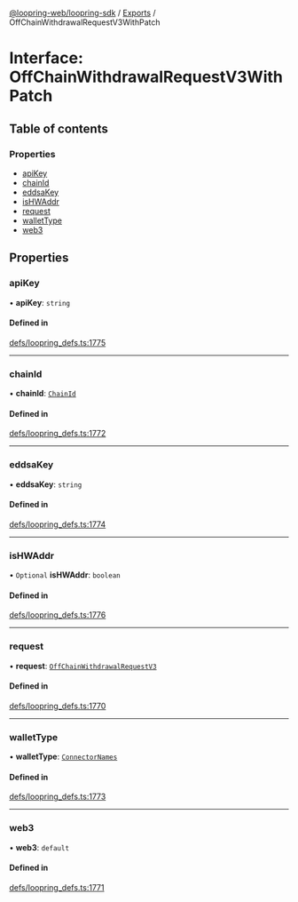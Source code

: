 [@loopring-web/loopring-sdk](../README.md) / [Exports](../modules.md) / OffChainWithdrawalRequestV3WithPatch

# Interface: OffChainWithdrawalRequestV3WithPatch

## Table of contents

### Properties

- [apiKey](OffChainWithdrawalRequestV3WithPatch.md#apikey)
- [chainId](OffChainWithdrawalRequestV3WithPatch.md#chainid)
- [eddsaKey](OffChainWithdrawalRequestV3WithPatch.md#eddsakey)
- [isHWAddr](OffChainWithdrawalRequestV3WithPatch.md#ishwaddr)
- [request](OffChainWithdrawalRequestV3WithPatch.md#request)
- [walletType](OffChainWithdrawalRequestV3WithPatch.md#wallettype)
- [web3](OffChainWithdrawalRequestV3WithPatch.md#web3)

## Properties

### apiKey

• **apiKey**: `string`

#### Defined in

[defs/loopring_defs.ts:1775](https://github.com/Loopring/loopring_sdk/blob/29b8a2c/src/defs/loopring_defs.ts#L1775)

___

### chainId

• **chainId**: [`ChainId`](../enums/ChainId.md)

#### Defined in

[defs/loopring_defs.ts:1772](https://github.com/Loopring/loopring_sdk/blob/29b8a2c/src/defs/loopring_defs.ts#L1772)

___

### eddsaKey

• **eddsaKey**: `string`

#### Defined in

[defs/loopring_defs.ts:1774](https://github.com/Loopring/loopring_sdk/blob/29b8a2c/src/defs/loopring_defs.ts#L1774)

___

### isHWAddr

• `Optional` **isHWAddr**: `boolean`

#### Defined in

[defs/loopring_defs.ts:1776](https://github.com/Loopring/loopring_sdk/blob/29b8a2c/src/defs/loopring_defs.ts#L1776)

___

### request

• **request**: [`OffChainWithdrawalRequestV3`](OffChainWithdrawalRequestV3.md)

#### Defined in

[defs/loopring_defs.ts:1770](https://github.com/Loopring/loopring_sdk/blob/29b8a2c/src/defs/loopring_defs.ts#L1770)

___

### walletType

• **walletType**: [`ConnectorNames`](../enums/ConnectorNames.md)

#### Defined in

[defs/loopring_defs.ts:1773](https://github.com/Loopring/loopring_sdk/blob/29b8a2c/src/defs/loopring_defs.ts#L1773)

___

### web3

• **web3**: `default`

#### Defined in

[defs/loopring_defs.ts:1771](https://github.com/Loopring/loopring_sdk/blob/29b8a2c/src/defs/loopring_defs.ts#L1771)
